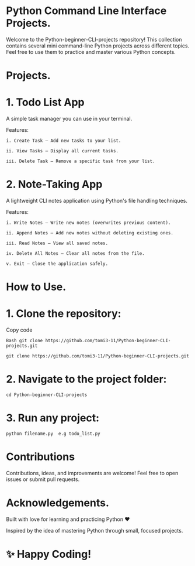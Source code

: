 # Python Command Line Interface Projects.

Welcome to the Python-beginner-CLI-projects repository!
This collection contains several mini command-line Python projects across different topics.
Feel free to use them to practice and master various Python concepts.

# Projects.
# 1. Todo List App
A simple task manager you can use in your terminal.

Features:

	i. Create Task — Add new tasks to your list.

	ii. View Tasks — Display all current tasks.

	iii. Delete Task — Remove a specific task from your list.

# 2. Note-Taking App
A lightweight CLI notes application using Python's file handling techniques.

Features:

	i. Write Notes — Write new notes (overwrites previous content).

	ii. Append Notes — Add new notes without deleting existing ones.

	iii. Read Notes — View all saved notes.

	iv. Delete All Notes — Clear all notes from the file.

	v. Exit — Close the application safely.


# How to Use.

# 1. Clone the repository:

Copy code

```Bash git clone https://github.com/tomi3-11/Python-beginner-CLI-projects.git```

	git clone https://github.com/tomi3-11/Python-beginner-CLI-projects.git

# 2. Navigate to the project folder:

	cd Python-beginner-CLI-projects

# 3. Run any project:

	python filename.py  e.g todo_list.py

# Contributions
Contributions, ideas, and improvements are welcome!
Feel free to open issues or submit pull requests.


# Acknowledgements.
Built with love for learning and practicing Python ❤️

Inspired by the idea of mastering Python through small, focused projects.

# ✨ Happy Coding!
